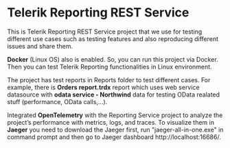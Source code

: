 # Telerik Reporting REST Service
This is Telerik Reporting REST Service project that we use for testing different use cases such as testing features and also reproducing different issues and share them.

**Docker** (Linux OS) also is enabled. So, you can run this project via Docker. Then you can test Telerik Reporting functionalities in Linux environment.

The project has test reports in Reports folder to test different cases. For example, there is **Orders report.trdx** report which uses web service datasource with **odata service - Northwind** data for testing OData realated stuff (performance, OData calls,...).

Integrated **OpenTelemetry** with the Reporting Service project to analyze the project’s performance with metrics, logs, and traces. To visualize them in **Jaeger** you need to download the Jaeger first, run "jaeger-all-in-one.exe" in command prompt and then go to Jaeger dashboard http://localhost:16686/.


